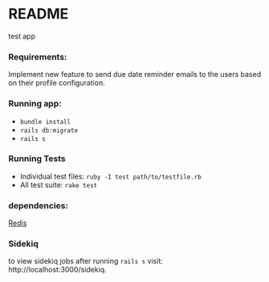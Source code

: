 # README

test app

### Requirements:
Implement new feature to send due date reminder emails to the users based on 
their profile configuration.

### Running app:
- `bundle install`
- `rails db:migrate`
- `rails s`

### Running Tests
- Individual test files: `ruby -I test path/to/testfile.rb`
- All test suite: `rake test`

### dependencies:
[Redis](https://www.digitalocean.com/community/tutorials/how-to-install-and-secure-redis-on-ubuntu-20-04#step-1-%E2%80%94-installing-and-configuring-redis)


### Sidekiq
to view sidekiq jobs after running `rails s` visit: http://localhost:3000/sidekiq.